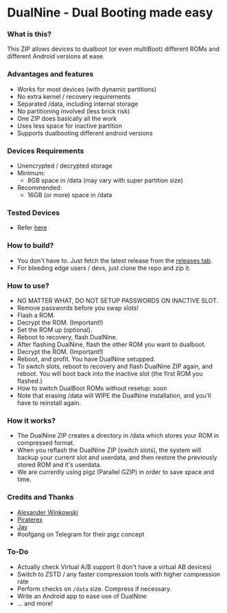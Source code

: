# DualNine - Dual Booting made easy #

### What is this? ###
This ZIP allows devices to dualboot (or even multiBoot) different ROMs and different Android versions at ease.

### Advantages and features ###
- Works for most devices (with dynamic partitions)
- No extra kernel / recovery requirements
- Separated /data, including internal storage
- No partitioning involved (less brick risk)
- One ZIP does basically all the work
- Uses less space for inactive partition
- Supports dualbooting different android versions

### Devices Requirements ###
- Unencrypted / decrypted storage
- Minimum:
    - 8GB space in /data (may vary with super partition size)
- Recommended:
    - 16GB (or more) space in /data

### Tested Devices ###
- Refer [here](/misc/devices.md)

### How to build? ###
- You don't have to. Just fetch the latest release from the [releases tab](https://github.com/rain2wood/DualNine/releases).
- For bleeding edge users / devs, just clone the repo and zip it.

### How to use? ###
- NO MATTER WHAT, DO NOT SETUP PASSWORDS ON INACTIVE SLOT. 
- Remove passwords before you swap slots!
- Flash a ROM.
- Decrypt the ROM. (Important!)
- Set the ROM up (optional).
- Reboot to recovery, flash DualNine.
- After flashing DualNine, flash the other ROM you want to dualboot.
- Decrypt the ROM. (Important!)
- Reboot, and profit. You have DualNine setupped.
- To switch slots, reboot to recovery and flash DualNine ZIP again, and reboot. You will boot back into the inactive slot (the first ROM you flashed.)
- How to switch DualBoot ROMs without resetup: soon
- Note that erasing /data will WIPE the DualNine installation, and you'll have to reinstall again.

### How it works? ###
- The DualNine ZIP creates a directory in /data which stores your ROM in compressed format.
- When you reflash the DualNine ZIP (switch slots), the system will backup your current slot and userdata, and then restore the previously stored ROM and it's userdata.
- We are currently using pigz (Parallel GZIP) in order to save space and time.

### Credits and Thanks ###
- [Alexander Winkowski](https://github.com/dereference23)
- [Piraterex](https://github.com/piraterex)
- [Jay](https://github.com/ProtoDevNan0)
- #oofgang on Telegram for their pigz concept

### To-Do ###
- Actually check Virtual A/B support (I don't have a virtual AB devices)
- Switch to ZSTD / any faster compression tools with higher compression rate
- Perform checks on `/data` size. Compress if necessary.
- Write an Android app to ease use of DualNine
- ... and more!